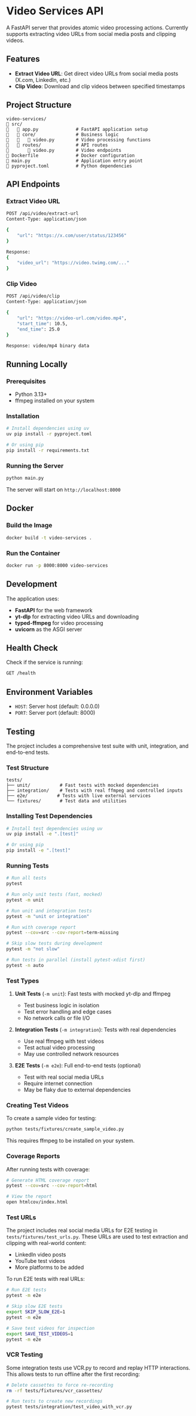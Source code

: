 # Video Services API

A FastAPI server that provides atomic video processing actions. Currently supports extracting video URLs from social media posts and clipping videos.

## Features

- **Extract Video URL**: Get direct video URLs from social media posts (X.com, LinkedIn, etc.)
- **Clip Video**: Download and clip videos between specified timestamps

## Project Structure

```
video-services/
   src/
      app.py              # FastAPI application setup
      core/               # Business logic
         video.py        # Video processing functions
      routes/             # API routes
          video.py        # Video endpoints
   Dockerfile              # Docker configuration
   main.py                 # Application entry point
   pyproject.toml          # Python dependencies
```

## API Endpoints

### Extract Video URL
```bash
POST /api/video/extract-url
Content-Type: application/json

{
    "url": "https://x.com/user/status/123456"
}

Response:
{
    "video_url": "https://video.twimg.com/..."
}
```

### Clip Video
```bash
POST /api/video/clip
Content-Type: application/json

{
    "url": "https://video-url.com/video.mp4",
    "start_time": 10.5,
    "end_time": 25.0
}

Response: video/mp4 binary data
```

## Running Locally

### Prerequisites
- Python 3.13+
- ffmpeg installed on your system

### Installation
```bash
# Install dependencies using uv
uv pip install -r pyproject.toml

# Or using pip
pip install -r requirements.txt
```

### Running the Server
```bash
python main.py
```

The server will start on `http://localhost:8000`

## Docker

### Build the Image
```bash
docker build -t video-services .
```

### Run the Container
```bash
docker run -p 8000:8000 video-services
```

## Development

The application uses:
- **FastAPI** for the web framework
- **yt-dlp** for extracting video URLs and downloading
- **typed-ffmpeg** for video processing
- **uvicorn** as the ASGI server

## Health Check

Check if the service is running:
```bash
GET /health
```

## Environment Variables

- `HOST`: Server host (default: 0.0.0.0)
- `PORT`: Server port (default: 8000)

## Testing

The project includes a comprehensive test suite with unit, integration, and end-to-end tests.

### Test Structure

```
tests/
├── unit/           # Fast tests with mocked dependencies
├── integration/    # Tests with real ffmpeg and controlled inputs
├── e2e/           # Tests with live external services
└── fixtures/       # Test data and utilities
```

### Installing Test Dependencies

```bash
# Install test dependencies using uv
uv pip install -e ".[test]"

# Or using pip
pip install -e ".[test]"
```

### Running Tests

```bash
# Run all tests
pytest

# Run only unit tests (fast, mocked)
pytest -m unit

# Run unit and integration tests
pytest -m "unit or integration"

# Run with coverage report
pytest --cov=src --cov-report=term-missing

# Skip slow tests during development
pytest -m "not slow"

# Run tests in parallel (install pytest-xdist first)
pytest -n auto
```

### Test Types

1. **Unit Tests** (`-m unit`): Fast tests with mocked yt-dlp and ffmpeg
   - Test business logic in isolation
   - Test error handling and edge cases
   - No network calls or file I/O

2. **Integration Tests** (`-m integration`): Tests with real dependencies
   - Use real ffmpeg with test videos
   - Test actual video processing
   - May use controlled network resources

3. **E2E Tests** (`-m e2e`): Full end-to-end tests (optional)
   - Test with real social media URLs
   - Require internet connection
   - May be flaky due to external dependencies

### Creating Test Videos

To create a sample video for testing:

```bash
python tests/fixtures/create_sample_video.py
```

This requires ffmpeg to be installed on your system.

### Coverage Reports

After running tests with coverage:

```bash
# Generate HTML coverage report
pytest --cov=src --cov-report=html

# View the report
open htmlcov/index.html
```

### Test URLs

The project includes real social media URLs for E2E testing in `tests/fixtures/test_urls.py`. These URLs are used to test extraction and clipping with real-world content:

- LinkedIn video posts
- YouTube test videos
- More platforms to be added

To run E2E tests with real URLs:

```bash
# Run E2E tests
pytest -m e2e

# Skip slow E2E tests
export SKIP_SLOW_E2E=1
pytest -m e2e

# Save test videos for inspection
export SAVE_TEST_VIDEOS=1
pytest -m e2e
```

### VCR Testing

Some integration tests use VCR.py to record and replay HTTP interactions. This allows tests to run offline after the first recording:

```bash
# Delete cassettes to force re-recording
rm -rf tests/fixtures/vcr_cassettes/

# Run tests to create new recordings
pytest tests/integration/test_video_with_vcr.py
```